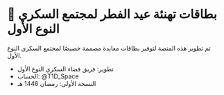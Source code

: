 # 🎉 بطاقات تهنئة عيد الفطر لمجتمع السكري النوع الأول
تم تطوير هذه المنصة لتوفير بطاقات معايدة مصممة خصيصًا لمجتمع السكري النوع الأول.
- تطوير: فريق فضاء السكري النوع الأول
- الحساب: @T1D_Space
- النسخة الأولى: رمضان 1446 هـ
